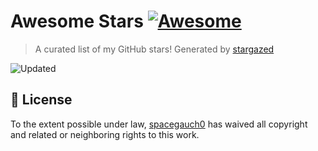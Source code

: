 # Awesome Stars [![Awesome](https://cdn.rawgit.com/sindresorhus/awesome/d7305f38d29fed78fa85652e3a63e154dd8e8829/media/badge.svg)](https://github.com/sindresorhus/awesome)

> A curated list of my GitHub stars! Generated by [stargazed](https://github.com/abhijithvijayan/stargazed)

![Updated](https://img.shields.io/badge/Updated-29--10--2025-blue.svg)


## 📝 License

To the extent possible under law, [spacegauch0](https://github.com/spacegauch0) has waived all copyright and related or neighboring rights to this work.

